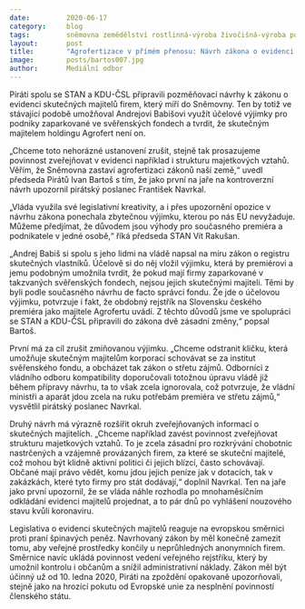 ```yaml
---
date:         2020-06-17
category:     blog
tags:         sněmovna zemědělství rostlinná-výroba živočišná-výroba potravinářství lesnictví kontrola-moci-a-mocných
layout:       post
title:        "Agrofertizace v přímém přenosu: Návrh zákona o evidenci skutečných majitelů ušili Babišovi na míru"
image:        posts/bartos007.jpg
author:       Mediální odbor
---  
```


Piráti spolu se STAN a KDU-ČSL připravili pozměňovací návrhy k zákonu o evidenci skutečných majitelů firem, který míří do Sněmovny. Ten by totiž ve stávající podobě umožňoval Andrejovi Babišovi využít účelové výjimky pro podniky zaparkované ve svěřenských fondech a tvrdit, že skutečným majitelem holdingu Agrofert není on.

„Chceme toto nehorázné ustanovení zrušit, stejně tak prosazujeme povinnost zveřejňovat v evidenci například i strukturu majetkových vztahů. Věřím, že Sněmovna zastaví agrofertizaci zákonů naší země,“ uvedl předseda Pirátů Ivan Bartoš s tím, že jako první na jaře na kontroverzní návrh upozornil pirátský poslanec František Navrkal.

„Vláda využila své legislativní kreativity, a i přes upozornění opozice v návrhu zákona ponechala zbytečnou výjimku, kterou po nás EU nevyžaduje. Můžeme předjímat, že důvodem jsou výhody pro současného premiéra a podnikatele v jedné osobě,“ říká předseda STAN Vít Rakušan.

„Andrej Babiš si spolu s jeho lidmi na vládě napsal na míru zákon o registru skutečných vlastníků. Účelově si do něj vložil výjimku, která by premiérovi a jemu podobným umožnila tvrdit, že pokud mají firmy zaparkované v takzvaných svěřenských fondech, nejsou jejich skutečnými majiteli. Těmi by byli podle současného návrhu de facto správci fondu. Že jde o účelovou výjimku, potvrzuje i fakt, že obdobný rejstřík na Slovensku českého premiéra jako majitele Agrofertu uvádí. Z těchto důvodů jsme ve spolupráci se STAN a KDU-ČSL připravili do zákona dvě zásadní změny,“ popsal Bartoš.

První má za cíl zrušit zmiňovanou výjimku. „Chceme odstranit kličku, která umožňuje skutečným majitelům korporací schovávat se za institut svěřenského fondu, a obcházet tak zákon o střetu zájmů. Odborníci z vládního odboru kompatibility doporučovali totožnou úpravu vládě již během přípravy návrhu, ta to však zcela ignorovala, což potvrzuje, že vládní ministři a aparát jdou zcela na ruku potřebám premiéra ve střetu zájmů,“ vysvětlil pirátský poslanec Navrkal.

Druhý návrh má výrazně rozšířit okruh zveřejňovaných informací o skutečných majitelích. „Chceme například zavést povinnost zveřejňovat strukturu majetkových vztahů. To je zcela zásadní pro rozkrývání chobotnic nastrčených a vzájemně provázaných firem, za které se skuteční majitelé, což mohou být klidně aktivní politici či jejich blízcí, často schovávají. Občané mají právo vědět, komu jdou jejich peníze jak v dotacích, tak v zakázkách, které tyto firmy pro stát dodávají,“ doplnil Navrkal. Ten na jaře jako první upozornil, že se vláda náhle rozhodla po mnohaměsíčním odkládání evidenci majitelů projednat, a to pár dnů po vyhlášení nouzového stavu kvůli koronaviru.

Legislativa o evidenci skutečných majitelů reaguje na evropskou směrnici proti praní špinavých peněz. Navrhovaný zákon by měl konečně zamezit tomu, aby veřejné prostředky končily u neprůhledných anonymních firem. Směrnice navíc ukládá povinnost vedení veřejného rejstříku, který by umožnil kontrolu i občanům a snížil administrativní náklady. Zákon měl být účinný už od 10. ledna 2020, Piráti na zpoždění opakovaně upozorňovali, stejně jako na hrozící pokutu od Evropské unie za nesplnění povinností členského státu.

